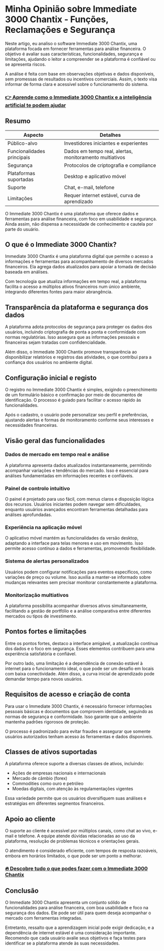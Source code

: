 # Minha Opinião sobre Immediate 3000 Chantix  - Funções, Reclamações e Segurança
   
Neste artigo, eu analiso o software Immediate 3000 Chantix, uma plataforma focada em fornecer ferramentas para análise financeira. O objetivo é avaliar suas características, funcionalidades, segurança e limitações, ajudando o leitor a compreender se a plataforma é confiável ou se apresenta riscos.

A análise é feita com base em observações objetivas e dados disponíveis, sem promessas de resultados ou incentivos comerciais. Assim, o texto visa informar de forma clara e acessível sobre o funcionamento do sistema.

### [👉 Aprende como o Immediate 3000 Chantix e a inteligência artificial te podem ajudar](https://tinyurl.com/2btgpczx)
## Resumo  

| Aspecto                    | Detalhes                                |
|----------------------------|----------------------------------------|
| Público-alvo               | Investidores iniciantes e experientes  |
| Funcionalidades principais | Dados em tempo real, alertas, monitoramento multiativos |
| Segurança                 | Protocolos de criptografia e compliance |
| Plataformas suportadas     | Desktop e aplicativo móvel             |
| Suporte                   | Chat, e-mail, telefone                  |
| Limitações                | Requer internet estável, curva de aprendizado |

O Immediate 3000 Chantix é uma plataforma que oferece dados e ferramentas para análise financeira, com foco em usabilidade e segurança. Ainda assim, não dispensa a necessidade de conhecimento e cautela por parte do usuário.

## O que é o Immediate 3000 Chantix?  
Immediate 3000 Chantix é uma plataforma digital que permite o acesso a informações e ferramentas para acompanhamento de diversos mercados financeiros. Ela agrega dados atualizados para apoiar a tomada de decisão baseada em análises.

Com tecnologia que atualiza informações em tempo real, a plataforma facilita o acesso a múltiplos ativos financeiros num único ambiente, integrando diferentes fontes para maior abrangência.  

## Transparência da plataforma e segurança dos dados  
A plataforma adota protocolos de segurança para proteger os dados dos usuários, incluindo criptografia de ponta a ponta e conformidade com normas regulatórias. Isso assegura que as informações pessoais e financeiras sejam tratadas com confidencialidade.

Além disso, o Immediate 3000 Chantix promove transparência ao disponibilizar relatórios e registros das atividades, o que contribui para a confiança dos usuários no ambiente digital.

## Configuração inicial e registo  
O registro no Immediate 3000 Chantix é simples, exigindo o preenchimento de um formulário básico e confirmação por meio de documentos de identificação. O processo é guiado para facilitar o acesso rápido às funcionalidades.

Após o cadastro, o usuário pode personalizar seu perfil e preferências, ajustando alertas e formas de monitoramento conforme seus interesses e necessidades financeiras.

## Visão geral das funcionalidades  

### Dados de mercado em tempo real e análise  
A plataforma apresenta dados atualizados instantaneamente, permitindo acompanhar variações e tendências do mercado. Isso é essencial para análises fundamentadas em informações recentes e confiáveis.

### Painel de controlo intuitivo  
O painel é projetado para uso fácil, com menus claros e disposição lógica dos recursos. Usuários iniciantes podem navegar sem dificuldades, enquanto usuários avançados encontram ferramentas detalhadas para análises aprofundadas.

### Experiência na aplicação móvel  
O aplicativo móvel mantém as funcionalidades da versão desktop, adaptando a interface para telas menores e uso em movimento. Isso permite acesso contínuo a dados e ferramentas, promovendo flexibilidade.

### Sistema de alertas personalizados  
Usuários podem configurar notificações para eventos específicos, como variações de preço ou volume. Isso auxilia a manter-se informado sobre mudanças relevantes sem precisar monitorar constantemente a plataforma.

### Monitorização multiativos  
A plataforma possibilita acompanhar diversos ativos simultaneamente, facilitando a gestão de portfólio e a análise comparativa entre diferentes mercados ou tipos de investimento.

## Pontos fortes e limitações  
Entre os pontos fortes, destaco a interface amigável, a atualização contínua dos dados e o foco em segurança. Esses elementos contribuem para uma experiência satisfatória e confiável.

Por outro lado, uma limitação é a dependência de conexão estável à internet para o funcionamento ideal, o que pode ser um desafio em locais com baixa conectividade. Além disso, a curva inicial de aprendizado pode demandar tempo para novos usuários.

## Requisitos de acesso e criação de conta  
Para usar o Immediate 3000 Chantix, é necessário fornecer informações pessoais básicas e documentos que comprovem identidade, seguindo as normas de segurança e conformidade. Isso garante que o ambiente mantenha padrões rigorosos de proteção.

O processo é padronizado para evitar fraudes e assegurar que somente usuários autorizados tenham acesso às ferramentas e dados disponíveis.

## Classes de ativos suportadas  
A plataforma oferece suporte a diversas classes de ativos, incluindo:  
- Ações de empresas nacionais e internacionais  
- Mercado de câmbio (forex)  
- Commodities como ouro e petróleo  
- Moedas digitais, com atenção às regulamentações vigentes  

Essa variedade permite que os usuários diversifiquem suas análises e estratégias em diferentes segmentos financeiros.

## Apoio ao cliente  
O suporte ao cliente é acessível por múltiplos canais, como chat ao vivo, e-mail e telefone. A equipe atende dúvidas relacionadas ao uso da plataforma, resolução de problemas técnicos e orientações gerais.

O atendimento é considerado eficiente, com tempos de resposta razoáveis, embora em horários limitados, o que pode ser um ponto a melhorar.

### [🔥 Descobre tudo o que podes fazer com o Immediate 3000 Chantix](https://tinyurl.com/2btgpczx)
## Conclusão  
O Immediate 3000 Chantix apresenta um conjunto sólido de funcionalidades para análise financeira, com boa usabilidade e foco na segurança dos dados. Ele pode ser útil para quem deseja acompanhar o mercado com ferramentas integradas.

Entretanto, ressalto que a aprendizagem inicial pode exigir dedicação, e a dependência de internet estável é uma consideração importante. Recomendo que cada usuário avalie seus objetivos e faça testes para identificar se a plataforma atende às suas necessidades.